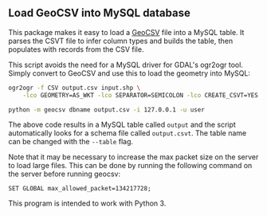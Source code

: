 Load GeoCSV into MySQL database
-------------------------------

This package makes it easy to load a [GeoCSV][geocsv] file into a MySQL
table. It parses the CSVT file to infer column types and builds the table,
then populates with records from the CSV file.

This script avoids the need for a MySQL driver for GDAL's ogr2ogr tool.
Simply convert to GeoCSV and use this to load the geometry into MySQL:

```bash
ogr2ogr -f CSV output.csv input.shp \
    -lco GEOMETRY=AS_WKT -lco SEPARATOR=SEMICOLON -lco CREATE_CSVT=YES

python -m geocsv dbname output.csv -i 127.0.0.1 -u user
```

The above code results in a MySQL table called `output` and the script
automatically looks for a schema file called `output.csvt`. The table name
can be changed with the `--table` flag.

Note that it may be necessary to increase the max packet size on the server
to load large files. This can be done by running the following command on
the server before running geocsv:

    SET GLOBAL max_allowed_packet=134217728;

This program is intended to work with Python 3.


[geocsv]: https://giswiki.hsr.ch/GeoCSV
